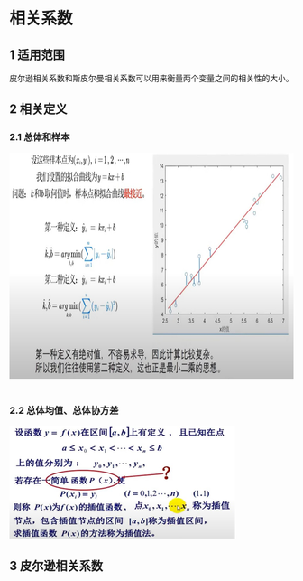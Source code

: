# 相关系数
## 1 适用范围
皮尔逊相关系数和斯皮尔曼相关系数可以用来衡量两个变量之间的相关性的大小。

## 2 相关定义
### 2.1 总体和样本
<center> 
  <img src="https://github.com/StrayerSQH/Learning/blob/main/%E6%95%B0%E5%AD%A6%E5%BB%BA%E6%A8%A1/1.%E6%8B%9F%E5%90%88%E7%AE%97%E6%B3%95/%E5%9B%BE%E7%89%87/%E5%B1%8F%E5%B9%95%E6%88%AA%E5%9B%BE%202024-08-26%20165154.jpg" width="1000" height="400" style="margin-right:10px;"></center><br>

### 2.2 总体均值、总体协方差
<img src="https://github.com/StrayerSQH/Learning/blob/main/%E6%95%B0%E5%AD%A6%E5%BB%BA%E6%A8%A1/%E6%8F%92%E5%80%BC%E6%B3%95/%E5%9B%BE%E7%89%87/%E5%B1%8F%E5%B9%95%E6%88%AA%E5%9B%BE%202024-08-26%20160552.png" width="400" height="200" style="margin-right:10px;">

## 3 皮尔逊相关系数
